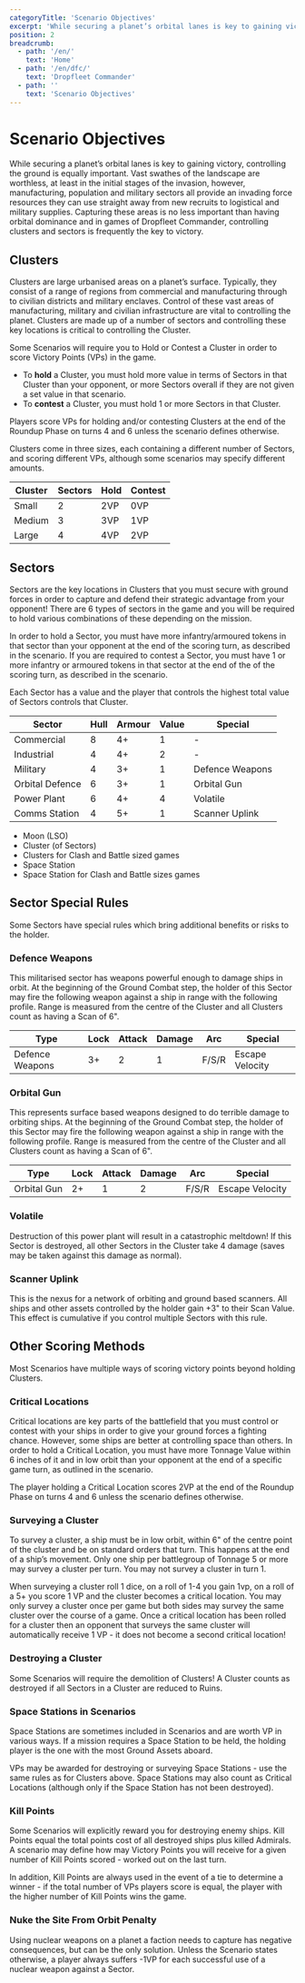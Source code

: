 ```yaml
---
categoryTitle: 'Scenario Objectives'
excerpt: 'While securing a planet’s orbital lanes is key to gaining victory, controlling the ground is equally important.'
position: 2
breadcrumb:
  - path: '/en/'
    text: 'Home'
  - path: '/en/dfc/'
    text: 'Dropfleet Commander'
  - path: ''
    text: 'Scenario Objectives'
---
```


# Scenario Objectives

While securing a planet’s orbital lanes is key to gaining victory, controlling the ground is equally important. Vast swathes of the landscape are worthless, at least in the initial stages of the invasion, however, manufacturing, population and military sectors all provide an invading force resources they can use straight away from new recruits to logistical and military supplies. Capturing these areas is no less important than having orbital dominance and in games of Dropfleet Commander, controlling clusters and sectors is frequently the key to victory.

## Clusters

Clusters are large urbanised areas on a planet’s surface. Typically, they consist of a range of regions from commercial and manufacturing through to civilian districts and military enclaves. Control of these vast areas of manufacturing, military and civilian infrastructure are vital to controlling the planet. Clusters are made up of a number of sectors and controlling these key locations is critical to controlling the Cluster.

Some Scenarios will require you to Hold or Contest a Cluster in order to score Victory Points (VPs) in the game.

* To **hold** a Cluster, you must hold more value in terms of Sectors in that Cluster than your opponent, or more Sectors overall if they are not given a set value in that scenario.
* To **contest** a Cluster, you must hold 1 or more Sectors in that Cluster.

Players score VPs for holding and/or contesting Clusters at the end of the Roundup Phase on turns 4 and 6 unless the scenario defines otherwise.

Clusters come in three sizes, each containing a different number of Sectors, and scoring different VPs, although some scenarios may specify different amounts.

<table>
  <thead>
    <tr>
      <th>Cluster</th>
      <th>Sectors</th>
      <th>Hold</th>
      <th>Contest</th>
    </tr>
  </thead>
  <tbody>
    <tr>
      <td>Small</td>
      <td>2</td>
      <td>2VP</td>
      <td>0VP</td>
    </tr>
    <tr>
      <td>Medium</td>
      <td>3</td>
      <td>3VP</td>
      <td>1VP</td>
    </tr>
    <tr>
      <td>Large</td>
      <td>4</td>
      <td>4VP</td>
      <td>2VP</td>
    </tr>
  </tbody>
</table>

## Sectors

Sectors are the key locations in Clusters that you must secure with ground forces in order to capture and defend their strategic advantage from your opponent! There are 6 types of sectors in the game and you will be required to hold various combinations of these depending on the mission.

In order to hold a Sector, you must have more infantry/armoured tokens in that sector than your opponent at the end of the scoring turn, as described in the scenario. If you are required to contest a Sector, you must have 1 or more infantry or armoured tokens in that sector at the end of the of the scoring turn, as described in the scenario.

Each Sector has a value and the player that controls the highest total value of Sectors controls that Cluster.

<table>
  <thead>
    <tr>
      <th>Sector</th>
      <th>Hull</th>
      <th>Armour</th>
      <th>Value</th>
      <th>Special</th>
    </tr>
  </thead>
  <tbody>
    <tr>
      <td>Commercial</td>
      <td>8</td>
      <td>4+</td>
      <td>1</td>
      <td>-</td>
    </tr>
    <tr>
      <td>Industrial</td>
      <td>4</td>
      <td>4+</td>
      <td>2</td>
      <td>-</td>
    </tr>
    <tr>
      <td>Military</td>
      <td>4</td>
      <td>3+</td>
      <td>1</td>
      <td>Defence Weapons</td>
    </tr>
    <tr>
      <td>Orbital Defence</td>
      <td>6</td>
      <td>3+</td>
      <td>1</td>
      <td>Orbital Gun</td>
    </tr>
    <tr>
      <td>Power Plant</td>
      <td>6</td>
      <td>4+</td>
      <td>4</td>
      <td>Volatile</td>
    </tr>
    <tr>
      <td>Comms Station</td>
      <td>4</td>
      <td>5+</td>
      <td>1</td>
      <td>Scanner Uplink</td>
    </tr>
  </tbody>
</table>

* Moon (LSO)
* Cluster (of Sectors)
* Clusters for Clash and Battle sized games
* Space Station
* Space Station for Clash and Battle sizes games

## Sector Special Rules

Some Sectors have special rules which bring additional benefits or risks to the holder.

### Defence Weapons

This militarised sector has weapons powerful enough to damage ships in orbit. At the beginning of the Ground Combat step, the holder of this Sector may fire the following weapon against a ship in range with the following profile. Range is measured from the centre of the Cluster and all Clusters count as having a Scan of 6".

<table>
  <thead>
      <tr>
        <th>Type</th>
        <th>Lock</th>
        <th>Attack</th>
        <th>Damage</th>
        <th>Arc</th>
        <th>Special</th>
      </tr>
  </thead>
  <tbody>
      <tr>
        <td>Defence Weapons</td>
        <td>3+</td>
        <td>2</td>
        <td>1</td>
        <td>F/S/R</td>
        <td>Escape Velocity</td>
      </tr>
  </tbody>
</table>

### Orbital Gun

This represents surface based weapons designed to do terrible damage to orbiting ships. At the beginning of the Ground Combat step, the holder of this Sector may fire the following weapon against a ship in range with the following profile. Range is measured from the centre of the Cluster and all Clusters count as having a Scan of 6".

<table>
  <thead>
    <tr>
      <th>Type</th>
      <th>Lock</th>
      <th>Attack</th>
      <th>Damage</th>
      <th>Arc</th>
      <th>Special</th>
    </tr>
  </thead>
  <tbody>
    <tr>
      <td>Orbital Gun</td>
      <td>2+</td>
      <td>1</td>
      <td>2</td>
      <td>F/S/R</td>
      <td>Escape Velocity</td>
    </tr>
  </tbody>
</table>

### Volatile

Destruction of this power plant will result in a catastrophic meltdown! If this Sector is destroyed, all other Sectors in the Cluster take 4 damage (saves may be taken against this damage as normal).

### Scanner Uplink

This is the nexus for a network of orbiting and ground based scanners. All ships and other assets controlled by the holder gain +3" to their Scan Value. This effect is cumulative if you control multiple Sectors with this rule.

## Other Scoring Methods

Most Scenarios have multiple ways of scoring victory points beyond holding Clusters.

### Critical Locations

Critical locations are key parts of the battlefield that you must control or contest with your ships in order to give your ground forces a fighting chance. However, some ships are better at controlling space than others. In order to hold a Critical Location, you must have more Tonnage Value within 6 inches of it and in low orbit than your opponent at the end of a specific game turn, as outlined in the scenario.

The player holding a Critical Location scores 2VP at the end of the Roundup Phase on turns 4 and 6 unless the scenario defines otherwise.

### Surveying a Cluster

To survey a cluster, a ship must be in low orbit, within 6" of the centre point of the cluster and be on standard orders that turn. This happens at the end of a ship’s movement. Only one ship per battlegroup of Tonnage 5 or more may survey a cluster per turn. You may not survey a cluster in turn 1.

When surveying a cluster roll 1 dice, on a roll of 1-4 you gain 1vp, on a roll of a 5+ you score 1 VP and the cluster becomes a critical location. You may only survey a cluster once per game but both sides may survey the same cluster over the course of a game. Once a critical location has been rolled for a cluster then an opponent that surveys the same cluster will automatically receive 1 VP - it does not become a second critical location!

### Destroying a Cluster

Some Scenarios will require the demolition of Clusters! A Cluster counts as destroyed if all Sectors in a Cluster are reduced to Ruins.

### Space Stations in Scenarios

Space Stations are sometimes included in Scenarios and are worth VP in various ways. If a mission requires a Space Station to be held, the holding player is the one with the most Ground Assets aboard.

VPs may be awarded for destroying or surveying Space Stations - use the same rules as for Clusters above. Space Stations may also count as Critical Locations (although only if the Space Station has not been destroyed).

### Kill Points

Some Scenarios will explicitly reward you for destroying enemy ships. Kill Points equal the total points cost of all destroyed ships plus killed Admirals. A scenario may define how may Victory Points you will receive for a given number of Kill Points scored - worked out on the last turn.

In addition, Kill Points are always used in the event of a tie to determine a winner - if the total number of VPs players score is equal, the player with the higher number of Kill Points wins the game.

### Nuke the Site From Orbit Penalty

Using nuclear weapons on a planet a faction needs to capture has negative consequences, but can be the only solution. Unless the Scenario states otherwise, a player always suffers -1VP for each successful use of a nuclear weapon against a Sector.

